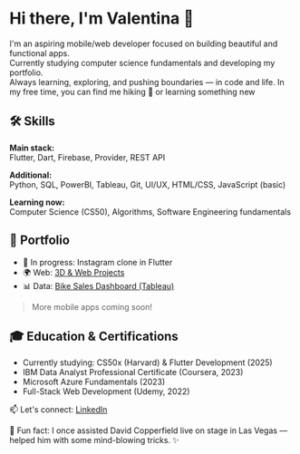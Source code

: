 # Hi there, I'm Valentina 👋

I'm an aspiring mobile/web developer focused on building beautiful and functional apps.  
Currently studying computer science fundamentals and developing my portfolio.  
Always learning, exploring, and pushing boundaries — in code and life. In my free time, you can find me hiking :walking: or learning something new 

## 🛠️ Skills

**Main stack:**  
Flutter, Dart, Firebase, Provider, REST API

**Additional:**  
Python, SQL, PowerBI, Tableau, Git, UI/UX, HTML/CSS, JavaScript (basic)

**Learning now:**  
Computer Science (CS50), Algorithms, Software Engineering fundamentals

## 📁 Portfolio

- 🔧 In progress: Instagram clone in Flutter  
- 🌍 Web: [3D & Web Projects](https://tumblinger.github.io/My_3DPortfolio_Web_Development/)  
- 📊 Data: [Bike Sales Dashboard (Tableau)](https://public.tableau.com/app/profile/valentina.egorova/viz/BikesandAccessoiresSalesAnalusis/Dashboard1)

> More mobile apps coming soon!

## 🎓 Education & Certifications

- Currently studying: CS50x (Harvard) & Flutter Development (2025)
- IBM Data Analyst Professional Certificate (Coursera, 2023)  
- Microsoft Azure Fundamentals (2023)  
- Full-Stack Web Development (Udemy, 2022)  


📫 Let's connect: [LinkedIn](https://www.linkedin.com/in/valentinaegorova/)

🎩 Fun fact: I once assisted David Copperfield live on stage in Las Vegas — helped him with some mind-blowing tricks. ✨


